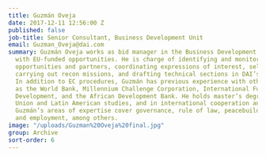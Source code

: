 ```yaml
---
title: Guzmán Oveja
date: 2017-12-11 12:56:00 Z
published: false
job-title: Senior Consultant, Business Development Unit
email: Guzman_Oveja@dai.com
summary: Guzmán Oveja works as bid manager in the Business Development Unit, mainly
  with EU-funded opportunities. He is charge of identifying and monitoring new business
  opportunities and partners, coordinating expressions of interest, selecting experts,
  carrying out recon missions, and drafting technical sections in DAI’s proposals.
  In addition to EC procedures, Guzmán has previous experience with other donors such
  as the World Bank, Millennium Challenge Corporation, International Fund for Agricultural
  Development, and the African Development Bank. He holds master’s degrees in European
  Union and Latin American studies, and in international cooperation and communication.
  Guzmán’s areas of expertise cover governance, rule of law, peacebuilding, and trade
  and employment, among others.
image: "/uploads/Guzman%20Oveja%20final.jpg"
group: Archive
sort-order: 6
---
```



